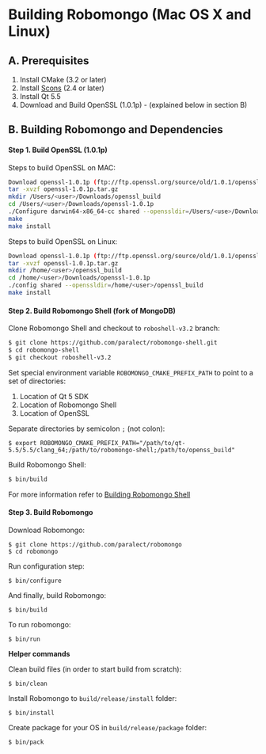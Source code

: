 Building Robomongo (Mac OS X and Linux)
==================

A. Prerequisites
-------------

1. Install CMake (3.2 or later)
2. Install [Scons](http://scons.org/tag/releases.html) (2.4 or later)
3. Install Qt 5.5
4. Download and Build OpenSSL (1.0.1p) - (explained below in section B)

B. Building Robomongo and Dependencies
-------------

#### Step 1. Build OpenSSL (1.0.1p)

Steps to build OpenSSL on MAC:

  ```sh
Download openssl-1.0.1p (ftp://ftp.openssl.org/source/old/1.0.1/openssl-1.0.1p.tar.gz)
tar -xvzf openssl-1.0.1p.tar.gz
mkdir /Users/<user>/Downloads/openssl_build
cd /Users/<user>/Downloads/openssl-1.0.1p
./Configure darwin64-x86_64-cc shared --openssldir=/Users/<use>/Downloads/openssl_build
make
make install
```

Steps to build OpenSSL on Linux:

  ```sh
Download openssl-1.0.1p (ftp://ftp.openssl.org/source/old/1.0.1/openssl-1.0.1p.tar.gz)
tar -xvzf openssl-1.0.1p.tar.gz
mkdir /home/<user>/openssl_build
cd /home/<user>/Downloads/openssl-1.0.1p
./config shared --openssldir=/home/<user>/openssl_build
make install
```

#### Step 2. Build Robomongo Shell (fork of MongoDB)

Clone Robomongo Shell and checkout to `roboshell-v3.2` branch:

  ```sh
  $ git clone https://github.com/paralect/robomongo-shell.git
  $ cd robomongo-shell
  $ git checkout roboshell-v3.2
  ```

Set special environment variable `ROBOMONGO_CMAKE_PREFIX_PATH` to point to a set of 
directories:

1. Location of Qt 5 SDK  
2. Location of Robomongo Shell  
3. Location of OpenSSL  

Separate directories by semicolon `;` (not colon):

    $ export ROBOMONGO_CMAKE_PREFIX_PATH="/path/to/qt-5.5/5.5/clang_64;/path/to/robomongo-shell;/path/to/openss_build"
    

Build Robomongo Shell:

  ```sh
  $ bin/build
  ```

For more information refer to [Building Robomongo Shell](BuildingMongoDB.md) 

#### Step 3. Build Robomongo

Download Robomongo: 

    $ git clone https://github.com/paralect/robomongo
    $ cd robomongo

Run configuration step:
    
    $ bin/configure 
    
And finally, build Robomongo:
    
    $ bin/build 

To run robomongo:

    $ bin/run
    

**Helper commands**
    
Clean build files (in order to start build from scratch):

    $ bin/clean
    
Install Robomongo to `build/release/install` folder:

    $ bin/install
    
Create package for your OS in `build/release/package` folder:

    $ bin/pack
    
